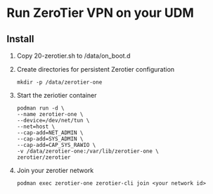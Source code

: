 # Run ZeroTier VPN on your UDM

## Install

1. Copy 20-zerotier.sh to /data/on_boot.d
2. Create directories for persistent Zerotier configuration

   ```
   mkdir -p /data/zerotier-one
   ```

3. Start the zeriotier container
   ```
   podman run -d \
   --name zerotier-one \
   --device=/dev/net/tun \
   --net=host \
   --cap-add=NET_ADMIN \
   --cap-add=SYS_ADMIN \
   --cap-add=CAP_SYS_RAWIO \
   -v /data/zerotier-one:/var/lib/zerotier-one \
   zerotier/zerotier
   ```
4. Join your zerotier network
   ```
   podman exec zerotier-one zerotier-cli join <your network id>
   ```
